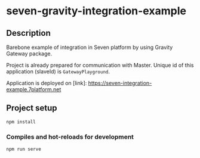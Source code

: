 # seven-gravity-integration-example

## Description

Barebone example of integration in Seven platform by using Gravity Gateway package.

Project is already prepared for communication with Master. Unique id of this application (slaveId) is `GatewayPlayground`.

Application is deployed on [link]: https://seven-integration-example.7platform.net

## Project setup
```
npm install
```

### Compiles and hot-reloads for development
```
npm run serve
```
